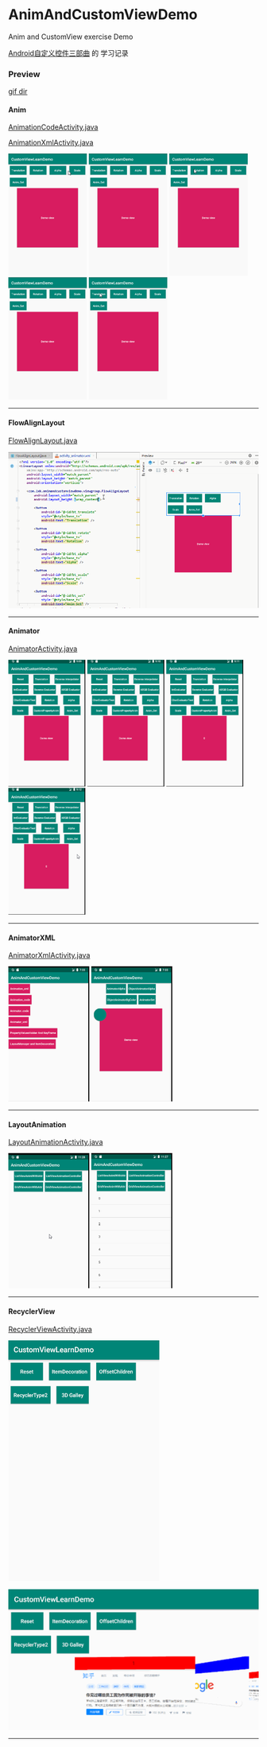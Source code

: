 # AnimAndCustomViewDemo

Anim and CustomView exercise Demo

[Android自定义控件三部曲](https://blog.csdn.net/harvic880925/article/details/50995268) 的 学习记录

### Preview
[gif dir](https://github.com/103style/CustomViewLearndemo/tree/master/gif)

#### Anim

[AnimationCodeActivity.java](https://github.com/103style/AnimAndCustomViewDemo/tree/master/app/src/main/java/com/lxk/animandcustomviewdemo/anim/AnimationCodeActivity.java)

[AnimationXmlActivity.java](https://github.com/103style/AnimAndCustomViewDemo/tree/master/app/src/main/java/com/lxk/animandcustomviewdemo/anim/AnimationXmlActivity.java)

<img src="https://github.com/103style/AnimAndCustomViewDemo/blob/master/gif/anim_xml/alpha.gif"  height="246" width="158"> <img src="https://github.com/103style/AnimAndCustomViewDemo/blob/master/gif/anim_xml/anim_set_xml.gif"  height="246" width="158"> <img src="https://github.com/103style/AnimAndCustomViewDemo/blob/master/gif/anim_xml/roration.gif"  height="246" width="158"> <img src="https://github.com/103style/AnimAndCustomViewDemo/blob/master/gif/anim_xml/scale.gif"  height="246" width="158"> <img src="https://github.com/103style/AnimAndCustomViewDemo/blob/master/gif/anim_xml/translation.gif"  height="246" width="158"> 

---

#### FlowAlignLayout

[FlowAlignLayout.java](https://github.com/103style/AnimAndCustomViewDemo/tree/master/app/src/main/java/com/lxk/animandcustomviewdemo/viewgroup/FlowAlignLayout.java)

![FlowAlignLayout.gif](https://github.com/103style/AnimAndCustomViewDemo/blob/master/gif/viewgroup/FlowAlignLayout.gif)

---

#### Animator
[AnimatorActivity.java](https://github.com/103style/AnimAndCustomViewDemo/tree/master/app/src/main/java/com/lxk/animandcustomviewdemo/animator/AnimatorActivity.java)

<img src="https://github.com/103style/AnimAndCustomViewDemo/blob/master/gif/animator/transaltion.gif"  height="255" width="155"> <img src="https://github.com/103style/AnimAndCustomViewDemo/blob/master/gif/animator/evaluator.gif"  height="255" width="155"> <img src="https://github.com/103style/AnimAndCustomViewDemo/blob/master/gif/animator/ObjectAnimator.gif"  height="255" width="155"> <img src="https://github.com/103style/AnimAndCustomViewDemo/blob/master/gif/animator/AnimatorSet.gif"  height="255" width="155"> 

---

#### AnimatorXML
[AnimatorXmlActivity.java](https://github.com/103style/AnimAndCustomViewDemo/tree/master/app/src/main/java/com/lxk/animandcustomviewdemo/animator/AnimatorXmlActivity.java)

<img src="https://github.com/103style/AnimAndCustomViewDemo/blob/master/gif/animator_xml/XmlAnimator.gif"  height="272" width="163"> <img src="https://github.com/103style/AnimAndCustomViewDemo/blob/master/gif/animator_xml/menuAnim.gif"  height="272" width="163"> 

---

#### LayoutAnimation
[LayoutAnimationActivity.java](https://github.com/103style/AnimAndCustomViewDemo/tree/master/app/src/main/java/com/lxk/animandcustomviewdemo/layoutAnimation/LayoutAnimationActivity.java)

<img src="https://github.com/103style/AnimAndCustomViewDemo/blob/master/gif/layoutanimation/listviewLayoutAnimation.gif"  height="272" width="163"> <img src="https://github.com/103style/AnimAndCustomViewDemo/blob/master/gif/layoutanimation/gridviewLayoutAnimation.gif"  height="272" width="163"> 

---

#### RecyclerView
[RecyclerViewActivity.java](https://github.com/103style/AnimAndCustomViewDemo/tree/master/app/src/main/java/com/lxk/animandcustomviewdemo/recyclerview/RecyclerViewActivity.java)

![recyclerview.gif](https://github.com/103style/AnimAndCustomViewDemo/blob/master/gif/recyclerview/recyclerview.gif)

![recyclerview3d.gif](https://github.com/103style/AnimAndCustomViewDemo/blob/master/gif/recyclerview/recyclerview3d.gif)

---
